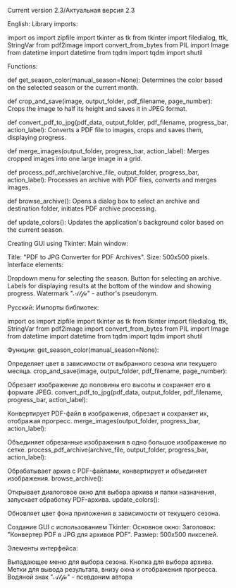 Current version 2.3/Актуальная версия 2.3

English:
Library imports:

import os
import zipfile
import tkinter as tk
from tkinter import filedialog, ttk, StringVar
from pdf2image import convert_from_bytes
from PIL import Image
from datetime import datetime
from tqdm import tqdm
import shutil

Functions:

def get_season_color(manual_season=None):
     Determines the color based on the selected season or the current month.

def crop_and_save(image, output_folder, pdf_filename, page_number):
     Crops the image to half its height and saves it in JPEG format.

def convert_pdf_to_jpg(pdf_data, output_folder, pdf_filename, progress_bar, action_label):
     Converts a PDF file to images, crops and saves them, displaying progress.

def merge_images(output_folder, progress_bar, action_label):
     Merges cropped images into one large image in a grid.

def process_pdf_archive(archive_file, output_folder, progress_bar, action_label):
     Processes an archive with PDF files, converts and merges images.

def browse_archive():
     Opens a dialog box to select an archive and destination folder, initiates PDF archive processing.

def update_colors():
     Updates the application's background color based on the current season.


Creating GUI using Tkinter:
Main window:

Title: "PDF to JPG Converter for PDF Archives".
Size: 500x500 pixels.
Interface elements:

Dropdown menu for selecting the season.
Button for selecting an archive.
Labels for displaying results at the bottom of the window and showing progress.
Watermark "𝒜𝓁𝒻𝒶" - author's pseudonym.

Русский:
Импорты библиотек:

import os
import zipfile
import tkinter as tk
from tkinter import filedialog, ttk, StringVar
from pdf2image import convert_from_bytes
from PIL import Image
from datetime import datetime
from tqdm import tqdm
import shutil


Функции:
get_season_color(manual_season=None):

Определяет цвет в зависимости от выбранного сезона или текущего месяца.
crop_and_save(image, output_folder, pdf_filename, page_number):

Обрезает изображение до половины его высоты и сохраняет его в формате JPEG.
convert_pdf_to_jpg(pdf_data, output_folder, pdf_filename, progress_bar, action_label):

Конвертирует PDF-файл в изображения, обрезает и сохраняет их, отображая прогресс.
merge_images(output_folder, progress_bar, action_label):

Объединяет обрезанные изображения в одно большое изображение по сетке.
process_pdf_archive(archive_file, output_folder, progress_bar, action_label):

Обрабатывает архив с PDF-файлами, конвертирует и объединяет изображения.
browse_archive():

Открывает диалоговое окно для выбора архива и папки назначения, запускает обработку PDF-архива.
update_colors():

Обновляет цвет фона приложения в зависимости от текущего сезона.


Создание GUI с использованием Tkinter:
Основное окно:
Заголовок: "Конвертер PDF в JPG для архивов PDF".
Размер: 500x500 пикселей.


Элементы интерфейса:

Выпадающее меню для выбора сезона.
Кнопка для выбора архива.
Метки для вывода результата, внизу окна и отображения прогресса.
Водяной знак "𝒜𝓁𝒻𝒶" - псевдоним автора

